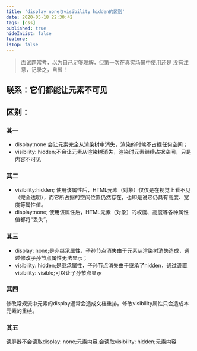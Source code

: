 ```yaml
---
title: 'display none与visibility hidden的区别'
date: 2020-05-18 22:30:42
tags: [css]
published: true
hideInList: false
feature: 
isTop: false
---
```

> 面试题常考，以为自己足够理解，但第一次在真实场景中使用还是
> 没有注意，记录之，自省！

## 联系：它们都能让元素不可见

## 区别：

###  其一
- display:none 会让元素完全从渲染树中消失，渲染的时候不占据任何空间；
- visibility: hidden;不会让元素从渲染树消失，渲染时元素继续占据空间，只是内容不可见

### 其二
- visibility:hidden; 使用该属性后，HTML元素（对象）仅仅是在视觉上看不见（完全透明），而它所占据的空间位置仍然存在，也即是说它仍具有高度、宽度等属性值。
- display:none; 使用该属性后，HTML元素（对象）的权度、高度等各种属性值都将“丢失”。


### 其三
- display: none;是非继承属性，子孙节点消失由于元素从渲染树消失造成，通过修改子孙节点属性无法显示；
- visibility: hidden;是继承属性，子孙节点消失由于继承了hidden，通过设置visibility: visible;可以让子孙节点显示

### 其四
修改常规流中元素的display通常会造成文档重排。修改visibility属性只会造成本元素的重绘。

### 其五
读屏器不会读取display: none;元素内容,会读取visibility: hidden;元素内容
